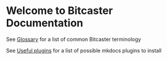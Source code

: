 # Welcome to Bitcaster Documentation

See [Glossary](./glossary.md) for a list of common Bitcaster terminology

See [Useful plugins](https://github.com/mkdocs/catalog#-git-repos--info) for a list of possible mkdocs plugins to install